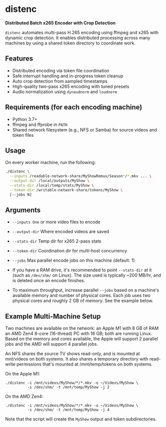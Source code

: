 # distenc

**Distributed Batch x265 Encoder with Crop Detection**

`distenc` automates multi-pass H.265 encoding using ffmpeg and x265 with
dynamic crop detection. It enables distributed processing across many
machines by using a shared token directory to coordinate work.

## Features

- Distributed encoding via token file coordination
- Safe interrupt handling and in-progress token cleanup
- Auto crop detection from sampled timestamps
- High-quality two-pass x265 encoding with tuned presets
- Audio normalization using `dynaudnorm` and `loudnorm`

## Requirements (for each encoding machine)

- Python 3.7+
- ffmpeg and ffprobe in `PATH`
- Shared network filesystem (e.g., NFS or Samba) for source videos and token files

## Usage

On every worker machine, run the following:

```bash
./distenc \
  --inputs /readable-network-share/MyShowRemux/Season*/*.mkv ... \
  --output-dir /local/outputs/MyShow \
  --stats-dir /local/temp/stats/MyShow \
  --token-dir /writable-network-share/tokens/MyShow \
  [--jobs N]
```

## Arguments

- `--inputs One` or more video files to encode
- `--output-dir` Where encoded videos are saved
- `--stats-dir` Temp dir for x265 2-pass stats
- `--token-dir` Coordination dir for multi-host concurrency
- `--jobs` Max parallel encode jobs on this machine (default: 1)

- If you have a RAM drive, it's recommended to point `--stats-dir` at it 
  (such as `/dev/shm/` on Linux). The size used is typically ~200 MB/hr, and 
  is deleted once an encode finishes.

- To maximum throughput, increase parallel `--jobs` based on a machine's 
  available memory and number of physical cores. Each job uses two physical 
  cores and roughly 2 GB of memory. See the example below.


## Example Multi-Machine Setup

Two machines are available on the network: an Apple M1 with 8 GB of RAM 
an AMD Zen4 8-core (16-thread) PC with 16 GB; both are running Linux.
Based on the memory and cores available, the Apple will support 2 parallel
jobs and the AMD will support 4 parallel jobs.

An NFS shares the source TV shows read-only, and is mounted at mnt/videos on
both systems. It also shares a temporary directory with read-write permissions
that's mounted at /mnt/temp/tokens on both systems.

On the Apple M1:

```
./distenc -i /mnt/videos/MyShow/*/*.mkv -o ~/Videos/MyShow \
          -s /dev/shm/ -t /mnt/temp/MyShow -j 2
```

On the AMD Zen4:

```
./distenc -i /mnt/videos/MyShow/*/*.mkv -o ~/Videos/MyShow \
          -s /dev/shm/ -t /mnt/temp/MyShow -j 4
```

Note that the script will create the `MyShow` output and token 
subdirectories.
